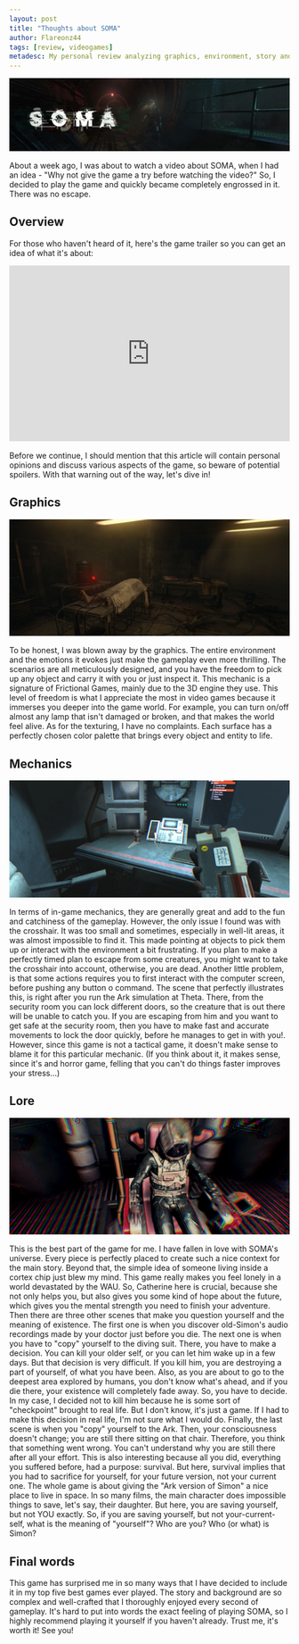 ```yaml
---
layout: post
title: "Thoughts about SOMA"
author: Flareonz44
tags: [review, videogames]
metadesc: My personal review analyzing graphics, environment, story and lore from SOMA, a game from Frictional Games.
---
```


![SOMA Game Banner](/images/2023-4-29-thoughts-about-soma/banner.png)

About a week ago, I was about to watch a video about SOMA, when I had an idea - "Why not give the game a try before watching the video?" So, I decided to play the game and quickly became completely engrossed in it. There was no escape.

## Overview

For those who haven't heard of it, here's the game trailer so you can get an idea of what it's about:

<iframe width="100%" height="315" src="https://www.youtube.com/embed/Rf4pAsNy_vA?si=hcSNRV9cAvQ_-IKs" title="YouTube video player" frameborder="0" allow="accelerometer; autoplay; clipboard-write; encrypted-media; gyroscope; picture-in-picture; web-share" allowfullscreen></iframe>

Before we continue, I should mention that this article will contain personal opinions and discuss various aspects of the game, so beware of potential spoilers. With that warning out of the way, let's dive in!

## Graphics

![Dead bodies in a dark room](/images/2023-4-29-thoughts-about-soma/1.png)

To be honest, I was blown away by the graphics. The entire environment and the emotions it evokes just make the gameplay even more thrilling. The scenarios are all meticulously designed, and you have the freedom to pick up any object and carry it with you or just inspect it. This mechanic is a signature of Frictional Games, mainly due to the 3D engine they use. This level of freedom is what I appreciate the most in video games because it immerses you deeper into the game world. For example, you can turn on/off almost any lamp that isn't damaged or broken, and that makes the world feel alive. As for the texturing, I have no complaints. Each surface has a perfectly chosen color palette that brings every object and entity to life.

## Mechanics

![Computers during SOMA gameplay](/images/2023-4-29-thoughts-about-soma/2.png)

In terms of in-game mechanics, they are generally great and add to the fun and catchiness of the gameplay. However, the only issue I found was with the crosshair. It was too small and sometimes, especially in well-lit areas, it was almost impossible to find it. This made pointing at objects to pick them up or interact with the environment a bit frustrating. If you plan to make a perfectly timed plan to escape from some creatures, you might want to take the crosshair into account, otherwise, you are dead. Another little problem, is that some actions requires you to first interact with the computer screen, before pushing any button o command. The scene that perfectly illustrates this, is right after you run the Ark simulation at Theta. There, from the security room you can lock different doors, so the creature that is out there will be unable to catch you. If you are escaping from him and you want to get safe at the security room, then you have to make fast and accurate movements to lock the door quickly, before he manages to get in with you!. However, since this game is not a tactical game, it doesn't make sense to blame it for this particular mechanic. (If you think about it, it makes sense, since it's and horror game, felling that you can't do things faster improves your stress...)

## Lore

![almost dead player](/images/2023-4-29-thoughts-about-soma/3.png)

This is the best part of the game for me. I have fallen in love with SOMA's universe. Every piece is perfectly placed to create such a nice context for the main story. Beyond that, the simple idea of someone living inside a cortex chip just blew my mind. This game really makes you feel lonely in a world devastated by the WAU. So, Catherine here is crucial, because she not only helps you, but also gives you some kind of hope about the future, which gives you the mental strength you need to finish your adventure.
Then there are three other scenes that make you question yourself and the meaning of existence. The first one is when you discover old-Simon's audio recordings made by your doctor just before you die. 
The next one is when you have to "copy" yourself to the diving suit. There, you have to make a decision. You can kill your older self, or you can let him wake up in a few days. But that decision is very difficult. If you kill him, you are destroying a part of yourself, of what you have been. Also, as you are about to go to the deepest area explored by humans, you don't know what's ahead, and if you die there, your existence will completely fade away. So, you have to decide. In my case, I decided not to kill him because he is some sort of "checkpoint" brought to real life. But I don't know, it's just a game. If I had to make this decision in real life, I'm not sure what I would do.
Finally, the last scene is when you "copy" yourself to the Ark. Then, your consciousness doesn't change; you are still there sitting on that chair. Therefore, you think that something went wrong. You can't understand why you are still there after all your effort.
This is also interesting because all you did, everything you suffered before, had a purpose: survival. But here, survival implies that you had to sacrifice for yourself, for your future version, not your current one. The whole game is about giving the "Ark version of Simon" a nice place to live in space. In so many films, the main character does impossible things to save, let's say, their daughter. But here, you are saving yourself, but not YOU exactly. So, if you are saving yourself, but not your-current-self, what is the meaning of "yourself"? Who are you? Who (or what) is Simon?

## Final words

This game has surprised me in so many ways that I have decided to include it in my top five best games ever played. The story and background are so complex and well-crafted that I thoroughly enjoyed every second of gameplay. It's hard to put into words the exact feeling of playing SOMA, so I highly recommend playing it yourself if you haven't already. Trust me, it's worth it! See you!

